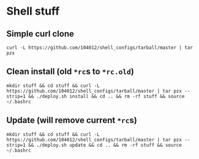 # Shell stuff

## Simple curl clone
`curl -L https://github.com/104012/shell_configs/tarball/master | tar pzx`

## Clean install (old `*rc`s to `*rc.old`)
`mkdir stuff && cd stuff && curl -L https://github.com/104012/shell_configs/tarball/master | tar pzx --strip=1 && ./deploy.sh install && cd .. && rm -rf stuff && source ~/.bashrc`

## Update (will remove current `*rc`s)
`mkdir stuff && cd stuff && curl -L https://github.com/104012/shell_configs/tarball/master | tar pzx --strip=1 && ./deploy.sh update && cd .. && rm -rf stuff && source ~/.bashrc`
